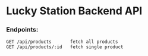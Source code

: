 # Lucky Station Backend API

### Endpoints:

    GET /api/products       fetch all products
    GET /api/products/:id   fetch single product
